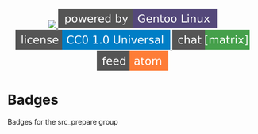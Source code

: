 <p align="center">
    <a href="https://gitlab.com/src_prepare/badge/pipelines">
        <img src="https://gitlab.com/src_prepare/badge/badges/master/pipeline.svg">
    </a>
    <a href="https://gentoo.org/">
        <img src="./powered-by-gentoo-linux-tyrian.svg">
    </a>
    <a href="./LICENSE">
        <img src="./license-cc0-1.0-universal-blue.svg">
    </a>
    <a href="https://app.element.io/#/room/#src_prepare:matrix.org">
        <img src="./chat-matrix-green.svg">
    </a>
    <a href="https://gitlab.com/src_prepare/badge/commits/master.atom">
        <img src="./feed-atom-orange.svg">
    </a>
</p>


# Badges

Badges for the src_prepare group
